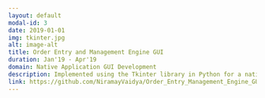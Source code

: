 ```yaml
---
layout: default
modal-id: 3
date: 2019-01-01
img: tkinter.jpg
alt: image-alt
title: Order Entry and Management Engine GUI
duration: Jan'19 - Apr'19
domain: Native Application GUI Development
description: Implemented using the Tkinter library in Python for a native application consisting of GUI windows for buy, sell and modify equity orders sent to the stock exchanges, along with basic authentication, authorization and error windows.
link: https://github.com/NiramayVaidya/Order_Entry_Management_Engine_GUI
---
```

